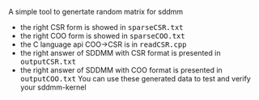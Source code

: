 A simple tool to genertate random matrix for sddmm
* the right CSR form is showed in <kbd>sparseCSR.txt</kbd>
* the right COO form is showed in <kbd>sparseCOO.txt</kbd> 
* the C language api COO->CSR is in <kbd>readCSR.cpp</kbd>
* the right answer of SDDMM with CSR format is presented in <kbd>outputCSR.txt</kbd>
* the right answer of SDDMM with COO format is presented in <kbd>outputCOO.txt</kbd>
You can use these generated data to test and verify your sddmm-kernel